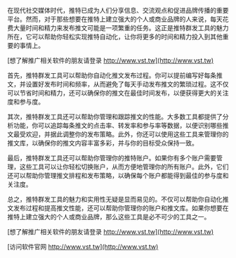 在现代社交媒体时代，推特已成为人们分享信息、交流观点和促进品牌传播的重要平台。然而，对于那些想要在推特上建立强大的个人或商业品牌的人来说，每天花费大量时间和精力来发布推文可能是一项繁重的任务。这正是推特群发工具的魅力所在，它可以帮助你轻松实现推特自动化，让你将更多的时间和精力投入到其他重要的事情上。

[想了解推广相关软件的朋友请登录 http://www.vst.tw](http://www.vst.tw)

首先，推特群发工具可以帮助你自动化推文发布过程。你可以提前编写好每条推文，并设置好发布时间和频率，从而避免了每天手动发布推文的繁琐过程。这不仅可以节省时间和精力，还可以确保你的推文在最佳时间发布，以便获得更大的关注度和参与度。

其次，推特群发工具还可以帮助你管理和跟踪推文的性能。大多数工具都提供了分析功能，你可以追踪每条推文的点击率、转发率和参与率等数据，以便识别哪些推文最受欢迎，并据此调整你的发布策略。此外，你还可以使用这些工具来管理你的推文库，以确保你的推文内容丰富多彩，并与你的目标受众保持一致。

最后，推特群发工具还可以帮助你管理你的推特账户。如果你有多个账户需要管理，这些工具可以让你轻松切换账户，从而方便地管理你的所有账户。此外，它们还可以帮助你管理推文排程和发布策略，以确保每个账户都能得到最佳的参与度和关注度。

总之，推特群发工具的魅力和实用性无疑是显而易见的。不仅可以帮助你自动化推文发布过程和提高推文性能，还可以帮助你管理你的账户和推文库。如果你想要在推特上建立强大的个人或商业品牌，那么这些工具是必不可少的工具之一。

[想了解推广相关软件的朋友请登录 http://www.vst.tw](http://www.vst.tw)


[访问软件官网 http://www.vst.tw](http://www.vst.tw)
